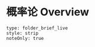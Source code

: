 # 概率论 Overview
```ccard
type: folder_brief_live
style: strip
noteOnly: true
```
<!--start-->
[](事件运算及概率.md)
[](条件概率，全概率，贝叶斯公式.md)
<!--end-->
